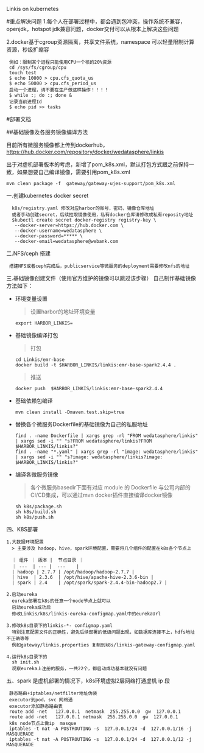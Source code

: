 Linkis on kubernetes

#重点解决问题
1.每个人在部署过程中，都会遇到包冲突，操作系统不兼容，openjdk，hotspot jdk兼容问题，docker交付可以从根本上解决这些问题

2.docker基于cgroup资源隔离，共享文件系统，namespace 可以轻量限制计算资源，秒级扩缩容

     例如：限制某个进程只能使用CPU一个核的20%资源
     cd /sys/fs/cgroup/cpu
     touch test 
     $ echo 10000 > cpu.cfs_quota_us 
     $ echo 50000 > cpu.cfs_period_us
     启动一个进程，请不要在生产做这样操作！！！！  
     $ while :; do :; done &
     记录当前进程Id
     $ echo pid >> tasks

#部署文档
    
##基础镜像及各服务镜像编译方法

  目前所有微服务镜像都上传到dockerhub，https://hub.docker.com/repository/docker/wedatasphere/linkis
  
  出于对虚机部署版本的考虑，新增了pom_k8s.xml，默认打包方式跟之前保持一致，如果想要自己编译镜像，需要引用pom_k8s.xml
  
    mvn clean package -f  gateway/gateway-ujes-support/pom_k8s.xml
  
  一.创建kubernetes  docker secret
  
      k8s/registry.yaml 修改对应harbor的账号，密码，镜像仓库地址
      或者手动创建secret，后续拉取镜像使用，私有docker仓库请修改成私有reposity地址
      $kubectl create secret docker-registry registry-key \
       --docker-server=https://hub.docker.com \
       --docker-username=wedatasphere \
       --docker-password=***** \
       --docker-email=wedatasphere@webank.com
  
  二.NFS/ceph 搭建
  
     搭建NFS或者ceph完成后，publicservice等微服务的deployment需要修改nfs的地址
  
  三.基础镜像创建文件（使用官方维护的镜像可以跳过该步骤）
   自己制作基础镜像方法如下：
   *  环境变量设置
   
        > 设置harbor的地址环境变量
        ```
        export HARBOR_LINKIS=
        ```
      
   * 基础镜像编译打包
        > 打包
        ```
        cd Linkis/emr-base
        docker build -t $HARBOR_LINKIS/linkis:emr-base-spark2.4.4 .
        ```
        > 推送
        ```
        docker push  $HARBOR_LINKIS/linkis:emr-base-spark2.4.4 
        ```
   * 基础依赖包编译
        ```
        mvn clean install -Dmaven.test.skip=true
        ```

   * 替换各个微服务Dockerfile的基础镜像为自己的私服地址
        ```
        find . -name Dockerfile | xargs grep -rl "FROM wedatasphere/linkis" | xargs sed -i "" "s?FROM wedatasphere/linkis?FROM $HARBOR_LINKIS/linkis?"
        find . -name "*.yaml" | xargs grep -rl "image: wedatasphere/linkis" | xargs sed -i "" "s?image: wedatasphere/linkis?image: $HARBOR_LINKIS/linkis?"
        ```
   
   * 编译各微服务镜像
   
        > 各个微服务basedir下面有对应 module 的 Dockerfile
    与公司内部的CI/CD集成，可以通过mvn docker插件直接编译docker镜像
        ```
        sh k8s/package.sh
        sh k8s/build.sh
        sh k8s/push.sh
        ```
     
  四、K8S部署
    
    1.大数据环境配置
      > 主要涉及 hadoop，hive，spark环境配置，需要将几个组件的配置在k8s各个节点上
      
      ｜ 组件 ｜ 版本 |  节点目录 ｜
      ｜ ---  | --- |  ---    |
      | hadoop | 2.7.7 | /opt/hadoop/hadoop-2.7.7 |
      | hive  | 2.3.6  | /opt/hive/apache-hive-2.3.6-bin |
      | spark | 2.4    | /opt/spark/spark-2.4.4-bin-hadoop2.7 |   
      
    2.启动eureka
      eureka部署在k8s的任意一个node节点上就可以
      启动eureka成功后
      修改Linkis/k8s/linkis-eureka-configmap.yaml中的eurekaUrl
      
    3.修改k8s目录下的linkis-*- configmap.yaml
      特别注意配置文件的正确性，避免后续部署的低级问题出现，如数据库连接不上，hdfs地址不正确等等
      例如gateway/linkis.properties 复制到k8s/linkis-gateway-configmap.yaml
      
    4.运行k8s目录下的 
      sh init.sh
      观察eureka上注册的服务，一共22个，都启动成功基本就没有问题

   五、spark 是虚机部署的情况下，k8s环境虚拟2层网络打通虚机 ip 段
   
     静态路由+iptables/netfilter地址伪装
     executor到pod，svc 网络通
     executor添加静态路由表
     route add -net   127.0.0.1  netmask  255.255.0.0  gw  127.0.0.1
     route add -net   127.0.0.1 netmask  255.255.0.0  gw  127.0.0.1
     k8s node节点上做ip  masque
     iptables -t nat -A POSTROUTING -s  127.0.0.1/24 -d  127.0.0.1/16 -j MASQUERADE
     iptables -t nat -A POSTROUTING -s  127.0.0.1/24 -d  127.0.0.1/12 -j  MASQUERADE

